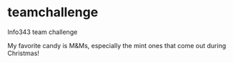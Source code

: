 # teamchallenge
Info343 team challenge


My favorite candy is M&Ms, especially the mint ones that come out during Christmas!
